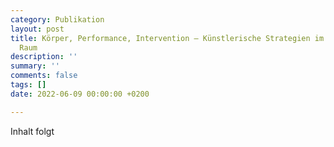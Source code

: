 ```yaml
---
category: Publikation
layout: post
title: Körper, Performance, Intervention – Künstlerische Strategien im öffentlichen
  Raum
description: ''
summary: ''
comments: false
tags: []
date: 2022-06-09 00:00:00 +0200

---
```

Inhalt folgt 